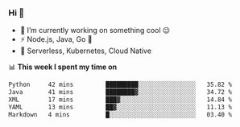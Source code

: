 ### Hi 👋

<!--
**nodejh/nodejh** is a ✨ _special_ ✨ repository because its `README.md` (this file) appears on your GitHub profile.

Here are some ideas to get you started:

- 🔭 I’m currently working on ...
- 🌱 I’m currently learning ...
- 👯 I’m looking to collaborate on ...
- 🤔 I’m looking for help with ...
- 💬 Ask me about ...
- 📫 How to reach me: ...
- 😄 Pronouns: ...
- ⚡ Fun fact: ...
-->

- 🔭 I’m currently working on something cool :wink:
- ⚡ Node.js, Java, Go :thought_balloon:
- 🤖 Serverless, Kubernetes, Cloud Native

📊 **This week I spent my time on**

<!--START_SECTION:waka-->

```txt
Python     42 mins         █████████░░░░░░░░░░░░░░░░   35.82 %
Java       41 mins         ████████▓░░░░░░░░░░░░░░░░   34.72 %
XML        17 mins         ███▓░░░░░░░░░░░░░░░░░░░░░   14.84 %
YAML       13 mins         ██▓░░░░░░░░░░░░░░░░░░░░░░   11.13 %
Markdown   4 mins          █░░░░░░░░░░░░░░░░░░░░░░░░   03.40 %
```

<!--END_SECTION:waka-->


<!--
:traffic_light: **Visitors**

![visitors](https://visitor-badge.glitch.me/badge?page_id=nodejh.nodejh)
-->
